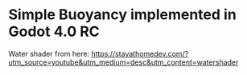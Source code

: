 # Simple Buoyancy implemented in Godot 4.0 RC

Water shader from here: https://stayathomedev.com/?utm_source=youtube&utm_medium=desc&utm_content=watershader
